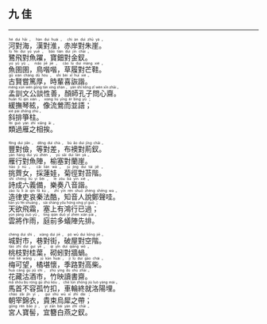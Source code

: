 ## 九 佳
---
<div>

<p>
<ruby><rb> 河對海，漢對淮，赤岸對朱崖。 </rb> <rt>hé  duì  hǎi ， hàn  duì  huái ， chì  àn  duì  zhū  yá 。</rt></ruby><BR>
<ruby><rb> 鷺飛對魚躍，寶鈿對金釵。 </rb> <rt>lù  fēi  duì  yú  yuè ， bǎo  tián  duì  jīn  chāi 。</rt></ruby><BR>
<ruby><rb> 魚圉圉，鳥喈喈，草履對芒鞋。 </rb> <rt>yú  yǔ  yǔ ， niǎo  jiē  jiē ， cǎo  lǚ  duì  máng  xié 。</rt></ruby><BR>
<ruby><rb> 古賢嘗篤厚，時輩喜詼諧。 </rb> <rt>gǔ  xián  cháng  dǔ  hòu ， shí  bèi  xǐ  huī  xié 。</rt></ruby><BR>
<ruby><rb> 孟訓文公談性善，顏師孔子問心齋。 </rb> <rt>mèng  xùn  wén  gōng  tán  xìng  shàn ， yán  shī  kǒng  zǐ  wèn  xīn  zhāi 。</rt></ruby><BR>
<ruby><rb> 緩撫琴絃，像流鶯而並語； </rb> <rt>huǎn  fǔ  qín  xián ， xiàng  liú  yīng  ér  bìng  yǔ ；</rt></ruby><BR>
<ruby><rb> 斜排箏柱。 </rb> <rt>xié  pái  zhēng  zhù 。</rt></ruby><BR>
<ruby><rb> 類過雁之相挨。 </rb> <rt>lèi  guò  yàn  zhī  xiāng  āi 。</rt></ruby><BR></P>

<p>
<ruby><rb> 豐對儉，等對差，布襖對荊釵。 </rb> <rt>fēng  duì  jiǎn ， děng  duì  chà ， bù  ǎo  duì  jīng  chāi 。</rt></ruby><BR>
<ruby><rb> 雁行對魚陣，榆塞對蘭崖。 </rb> <rt>yàn  háng  duì  yú  zhèn ， yú  sāi  duì  lán  yá 。</rt></ruby><BR>
<ruby><rb> 挑薺女，採蓮娃，菊徑對苔階。 </rb> <rt>tiāo  jì  nǚ ， cǎi  lián  wá ， jú  jìng  duì  tái  jiē 。</rt></ruby><BR>
<ruby><rb> 詩成六義備，樂奏八音諧。 </rb> <rt>shī  chéng  liù  yì  bèi ， lè  zòu  bā  yīn  xié 。</rt></ruby><BR>
<ruby><rb> 造律吏哀秦法酷，知音人說鄭聲哇。 </rb> <rt>zào  lǜ  lì  āi  qín  fǎ  kù ， zhī  yīn  rén  shuō  zhèng  shēng  wa 。</rt></ruby><BR>
<ruby><rb> 天欲飛霜，塞上有鴻行已過； </rb> <rt>tiān  yù  fēi  shuāng ， sāi  shàng  yǒu  hóng  xíng  yǐ  guò ；</rt></ruby><BR>
<ruby><rb> 雲將作雨，庭前多蟻陣先排。 </rb> <rt>yún  jiāng  zuò  yǔ ， tíng  qián  duō  yǐ  zhèn  xiān  pái 。</rt></ruby><BR></P>

<p>
<ruby><rb> 城對市，巷對街，破屋對空階。 </rb> <rt>chéng  duì  shì ， xiàng  duì  jiē ， pò  wū  duì  kōng  jiē 。</rt></ruby><BR>
<ruby><rb> 桃枝對桂葉，砌蚓對牆蝸。 </rb> <rt>táo  zhī  duì  guì  yè ， qì  yǐn  duì  qiáng  wō 。</rt></ruby><BR>
<ruby><rb> 梅可望，橘堪懷，季路對高柴。 </rb> <rt>méi  kě  wàng ， jú  kān  huái ， jì  lù  duì  gāo  chái 。</rt></ruby><BR>
<ruby><rb> 花藏沽酒市，竹映讀書齋。 </rb> <rt>huā  cáng  gū  jiǔ  shì ， zhú  yìng  dú  shū  zhāi 。</rt></ruby><BR>
<ruby><rb> 馬首不容孤竹扣，車輪終就洛陽埋。 </rb> <rt>mǎ  shǒu  bù  róng  gū  zhú  kòu ， chē  lún  zhōng  jiù  luò  yáng  mái 。</rt></ruby><BR>
<ruby><rb> 朝宰錦衣，貴束烏犀之帶； </rb> <rt>cháo  zǎi  jǐn  yī ， guì  shù  wū  xī  zhī  dài ；</rt></ruby><BR>
<ruby><rb> 宮人寶髻，宜簪白燕之釵。 </rb> <rt>gōng  rén  bǎo  jì ， yí  zān  bái  yàn  zhī  chāi 。</rt></ruby><BR></P>

</div>
